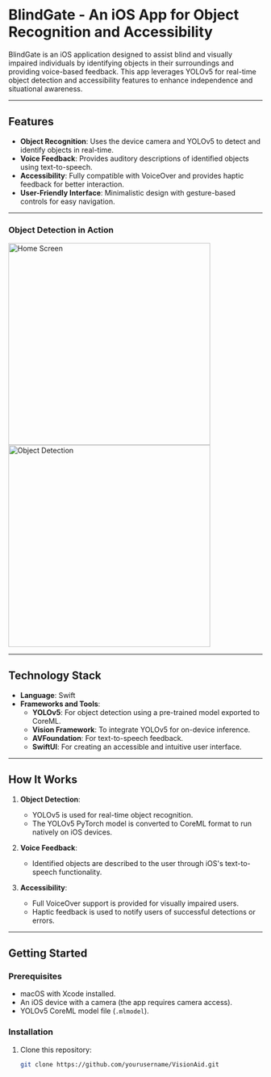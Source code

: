 # BlindGate - An iOS App for Object Recognition and Accessibility

BlindGate is an iOS application designed to assist blind and visually impaired individuals by identifying objects in their surroundings and providing voice-based feedback. This app leverages YOLOv5 for real-time object detection and accessibility features to enhance independence and situational awareness.

---

## Features
- **Object Recognition**: Uses the device camera and YOLOv5 to detect and identify objects in real-time.
- **Voice Feedback**: Provides auditory descriptions of identified objects using text-to-speech.
- **Accessibility**: Fully compatible with VoiceOver and provides haptic feedback for better interaction.
- **User-Friendly Interface**: Minimalistic design with gesture-based controls for easy navigation.

---
### Object Detection in Action
<img src="screenshots/s1.png" alt="Home Screen" width="400"/>


<img src="screenshots/s2.png" alt="Object Detection" width="400"/>

-------------
## Technology Stack
- **Language**: Swift
- **Frameworks and Tools**:
  - **YOLOv5**: For object detection using a pre-trained model exported to CoreML.
  - **Vision Framework**: To integrate YOLOv5 for on-device inference.
  - **AVFoundation**: For text-to-speech feedback.
  - **SwiftUI**: For creating an accessible and intuitive user interface.

---

## How It Works
1. **Object Detection**:
   - YOLOv5 is used for real-time object recognition.
   - The YOLOv5 PyTorch model is converted to CoreML format to run natively on iOS devices.
   
2. **Voice Feedback**:
   - Identified objects are described to the user through iOS's text-to-speech functionality.

3. **Accessibility**:
   - Full VoiceOver support is provided for visually impaired users.
   - Haptic feedback is used to notify users of successful detections or errors.

---

## Getting Started
### Prerequisites
- macOS with Xcode installed.
- An iOS device with a camera (the app requires camera access).
- YOLOv5 CoreML model file (`.mlmodel`).

### Installation
1. Clone this repository:
   ```bash
   git clone https://github.com/yourusername/VisionAid.git
